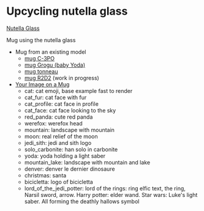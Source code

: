 # Upcycling nutella glass

[Nutella Glass](nutellaGlass/nutellaGlass.md)

Mug using the nutella glass

- Mug from an existing model
  - [mug C-3PO](mugC3po/mugC3po.md)
  - [mug Grogu (baby Yoda)](mugGrogu/mugGrogu.md)
  - [mug tonneau](mugTonneau/mugTonneau.md)
  - [mug R2D2](mugR2d2/mugR2d2.md) (work in progress)
- [Your Image on a Mug](mugImage/mugImage.md)
  - cat: cat emoji, base example fast to render
  - cat_fur: cat face with fur
  - cat_profile: cat face in profile
  - cat_face: cat face looking to the sky
  - red_panda: cute red panda
  - werefox: werefox head
  - mountain: landscape with mountain
  - moon: real relief of the moon
  - jedi_sith: jedi and sith logo
  - solo_carbonite: han solo in carbonite
  - yoda: yoda holding a light saber
  - mountain_lake: landscape with mountain and lake
  - denver: denver le dernier dinosaure
  - christmas: santa
  - bicicletta: logo of bicicletta
  - lord_of_the_jedi_potter: lord of the rings: ring elfic text, the ring, Narsil sword, arrow. Harry potter: elder wand. Star wars: Luke's light saber. All forming the deathly hallows symbol
